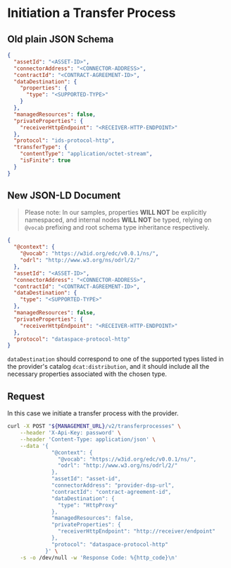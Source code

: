 # Initiation a Transfer Process

## Old plain JSON Schema

```json
{
  "assetId": "<ASSET-ID>",
  "connectorAddress": "<CONNECTOR-ADDRESS>",
  "contractId": "<CONTRACT-AGREEMENT-ID>",
  "dataDestination": {
    "properties": {
      "type": "<SUPPORTED-TYPE>"
    }
  },
  "managedResources": false,
  "privateProperties": {
    "receiverHttpEndpoint": "<RECEIVER-HTTP-ENDPOINT>"
  },
  "protocol": "ids-protocol-http",
  "transferType": {
    "contentType": "application/octet-stream",
    "isFinite": true
  }
}
```

## New JSON-LD Document

> Please note: In our samples, properties **WILL NOT** be explicitly namespaced, and internal nodes **WILL NOT** be typed, relying on `@vocab` prefixing and root schema type inheritance respectively.

```json
{
  "@context": {
    "@vocab": "https://w3id.org/edc/v0.0.1/ns/",
    "odrl": "http://www.w3.org/ns/odrl/2/"
  },
  "assetId": "<ASSET-ID>",
  "connectorAddress": "<CONNECTOR-ADDRESS>",
  "contractId": "<CONTRACT-AGREEMENT-ID>",
  "dataDestination": {
    "type": "<SUPPORTED-TYPE>"
  },
  "managedResources": false,
  "privateProperties": {
    "receiverHttpEndpoint": "<RECEIVER-HTTP-ENDPOINT>"
  },
  "protocol": "dataspace-protocol-http"
}
```

`dataDestination` should correspond to one of the supported types listed in the provider's catalog `dcat:distribution`, and it should include all the necessary properties associated with the chosen type.

## Request

In this case we initiate a transfer process with the provider.

```bash
curl -X POST "${MANAGEMENT_URL}/v2/transferprocesses" \
    --header 'X-Api-Key: password' \
    --header 'Content-Type: application/json' \
    --data '{
              "@context": {
                "@vocab": "https://w3id.org/edc/v0.0.1/ns/",
                "odrl": "http://www.w3.org/ns/odrl/2/"
              },
              "assetId": "asset-id",
              "connectorAddress": "provider-dsp-url",
              "contractId": "contract-agreement-id",
              "dataDestination": {
                "type": "HttpProxy"  
              },
              "managedResources": false,
              "privateProperties": {
                "receiverHttpEndpoint": "http://receiver/endpoint"
              },
              "protocol": "dataspace-protocol-http"
            }' \
    -s -o /dev/null -w 'Response Code: %{http_code}\n'
```
